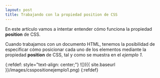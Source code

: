 ```yaml
---
layout: post
title: Trabajando con la propiedad position de CSS
---
```

En este artículo vamos a intentar entender cómo funciona la propiedad __position__ de CSS.

Cuando trabajamos con un documento HTML, tenemos la posibilidad de especificar cómo posicionar cada uno de los elementos mediante la propiedad __position__ de CSS, tal y como se muestra en el _ejemplo 1_.

{:refdef: style="text-align: center;"} ![]({{ site.baseurl }}/images/csspositionejemplo1.png) {:refdef}
